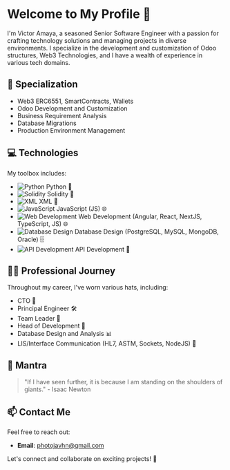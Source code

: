 # Welcome to My Profile 👋

I'm Victor Amaya, a seasoned Senior Software Engineer with a passion for crafting technology solutions and managing projects in diverse environments. I specialize in the development and customization of Odoo structures, Web3 Technologies, and I have a wealth of experience in various tech domains.

## 🚀 Specialization

- Web3 ERC6551, SmartContracts, Wallets 
- Odoo Development and Customization
- Business Requirement Analysis
- Database Migrations
- Production Environment Management

## 💻 Technologies

My toolbox includes:

- ![Python](https://www.google.com/url?sa=i&url=https%3A%2F%2Fwww.iconfinder.com%2Ficons%2F4518857%2Fpython_icon&psig=AOvVaw0rWM_6B2DeTrfbKTPf583P&ust=1700151964339000&source=images&cd=vfe&opi=89978449&ved=0CBEQjRxqFwoTCODc-eC1xoIDFQAAAAAdAAAAABAE) Python 🐍
- ![Solidity](https://example.com/solidity-icon.png) Solidity 💼
- ![XML](https://example.com/xml-icon.png) XML 📄
- ![JavaScript](https://example.com/js-icon.png) JavaScript (JS) 🌐
- ![Web Development](https://example.com/web-dev-icon.png) Web Development (Angular, React, NextJS, TypeScript, JS) 🌐
- ![Database Design](https://example.com/db-icon.png) Database Design (PostgreSQL, MySQL, MongoDB, Oracle) 🗄️
- ![API Development](https://example.com/api-icon.png) API Development 🚀

## 👨‍💼 Professional Journey

Throughout my career, I've worn various hats, including:

- CTO 🥇
- Principal Engineer 🛠️
- Team Leader 🚀
- Head of Development 💼
- Database Design and Analysis 📊
- LIS/Interface Communication (HL7, ASTM, Sockets, NodeJS) 📡

## 🌟 Mantra

> "If I have seen further, it is because I am standing on the shoulders of giants." - Isaac Newton

## 📫 Contact Me

Feel free to reach out:

- **Email**: [photojavhn@gmail.com](mailto:photojavhn@gmail.com)

Let's connect and collaborate on exciting projects! 🚀
